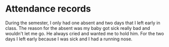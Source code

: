 # Attendance records 

During the semester, I only had one absent and two days that I left early in class. 
The reason for the absent was my baby got sick really bad and wouldn't let me go. He
always cried and wanted me to hold him. For the two days I left early because I was sick and 
I had a running nose.
